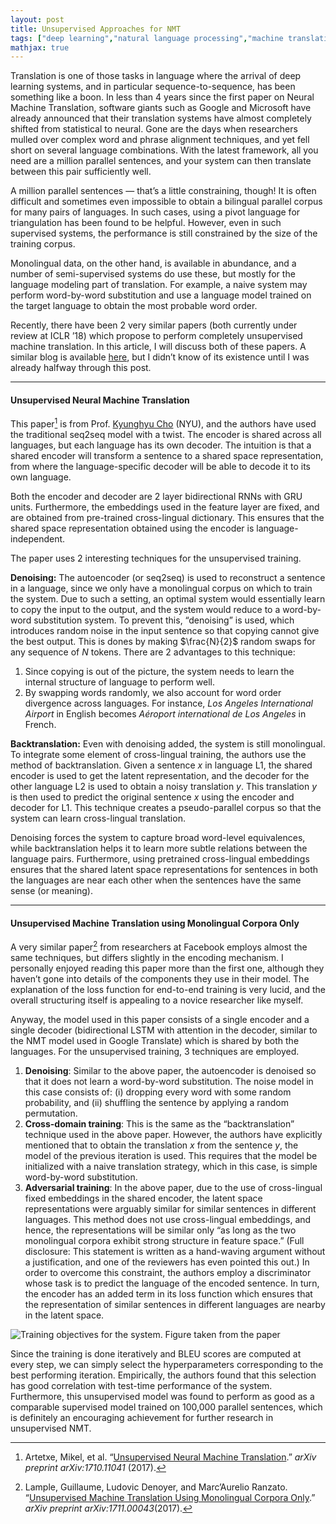 ```yaml
---
layout: post
title: Unsupervised Approaches for NMT
tags: ["deep learning","natural language processing","machine translation"]
mathjax: true
---
```


Translation is one of those tasks in language where the arrival of deep learning systems, and in particular sequence-to-sequence, has been something like a boon. In less than 4 years since the first paper on Neural Machine Translation, software giants such as Google and Microsoft have already announced that their translation systems have almost completely shifted from statistical to neural. Gone are the days when researchers mulled over complex word and phrase alignment techniques, and yet fell short on several language combinations. With the latest framework, all you need are a million parallel sentences, and your system can then translate between this pair sufficiently well.

A million parallel sentences — that’s a little constraining, though! It is often difficult and sometimes even impossible to obtain a bilingual parallel corpus for many pairs of languages. In such cases, using a pivot language for triangulation has been found to be helpful. However, even in such supervised systems, the performance is still constrained by the size of the training corpus.

Monolingual data, on the other hand, is available in abundance, and a number of semi-supervised systems do use these, but mostly for the language modeling part of translation. For example, a naive system may perform word-by-word substitution and use a language model trained on the target language to obtain the most probable word order.

Recently, there have been 2 very similar papers (both currently under review at ICLR ’18) which propose to perform completely unsupervised machine translation. In this article, I will discuss both of these papers. A similar blog is available [here](http://ankitg.me/blog/2017/11/05/unsupervised-machine-translation.html), but I didn’t know of its existence until I was already halfway through this post.

*****

#### Unsupervised Neural Machine Translation

This paper[^1] is from Prof. [Kyunghyu Cho](http://www.kyunghyuncho.me/) (NYU), and the authors have used the traditional seq2seq model with a twist. The encoder is shared across all languages, but each language has its own decoder. The intuition is that a shared encoder will transform a sentence to a shared space representation, from where the language-specific decoder will be able to decode it to its own language.

Both the encoder and decoder are 2 layer bidirectional RNNs with GRU units. Furthermore, the embeddings used in the feature layer are fixed, and are obtained from pre-trained cross-lingual dictionary. This ensures that the shared space representation obtained using the encoder is language-independent.

The paper uses 2 interesting techniques for the unsupervised training. 

**Denoising:** The autoencoder (or seq2seq) is used to reconstruct a sentence in a language, since we only have a monolingual corpus on which to train the system. Due to such a setting, an optimal system would essentially learn to copy the input to the output, and the system would reduce to a word-by-word substitution system. To prevent this, “denoising” is used, which introduces random noise in the input sentence so that copying cannot give the best output. This is dones by making $\frac{N}{2}$ random swaps for any sequence of $N$ tokens. There are 2 advantages to this technique:

1.  Since copying is out of the picture, the system needs to learn the internal structure of language to perform well.
2.  By swapping words randomly, we also account for word order divergence across languages. For instance, *Los Angeles International Airport* in English becomes *Aéroport international de Los Angeles* in French.

**Backtranslation:** Even with denoising added, the system is still monolingual. To integrate some element of cross-lingual training, the authors use the method of backtranslation. Given a sentence $x$ in language L1, the shared encoder is used to get the latent representation, and the decoder for the other language L2 is used to obtain a noisy translation $y$. This translation $y$ is then used to
predict the original sentence $x$ using the encoder and decoder for L1. This technique creates a pseudo-parallel corpus so that the system can learn cross-lingual translation.

Denoising forces the system to capture broad word-level equivalences, while backtranslation helps it to learn more subtle relations between the language pairs. Furthermore, using pretrained cross-lingual embeddings ensures that the shared latent space representations for sentences in both the languages are near each other when the sentences have the same sense (or meaning).

*****

#### Unsupervised Machine Translation using Monolingual Corpora Only

A very similar paper[^2] from researchers at Facebook employs almost the same techniques, but differs slightly in the encoding mechanism. I personally enjoyed reading this paper more than the first one, although they haven’t gone into details of the components they use in their model. The explanation of the loss function for end-to-end training is very lucid, and the overall structuring itself is appealing to a novice researcher like myself.

Anyway, the model used in this paper consists of a single encoder and a single decoder (bidirectional LSTM with attention in the decoder, similar to the NMT model used in Google Translate) which is shared by both the languages. For the unsupervised training, 3 techniques are employed.

1.  **Denoising**: Similar to the above paper, the autoencoder is denoised so that it does not learn a word-by-word substitution. The noise model in this case consists of: (i) dropping every word with some random probability, and (ii) shuffling the sentence by applying a random permutation.
2.  **Cross-domain training**: This is the same as the “backtranslation” technique used in the above paper. However, the authors have explicitly mentioned that to obtain the translation $x$ from the sentence $y$, the model of the previous iteration is used. This requires that the model be initialized with a naive translation strategy, which in this case, is simple word-by-word substitution.
3.  **Adversarial training**: In the above paper, due to the use of cross-lingual fixed embeddings in the shared encoder, the latent space representations were arguably similar for similar sentences in different languages. This method does not use cross-lingual embeddings, and hence, the representations will be similar only “as long as the two monolingual corpora exhibit strong structure in feature space.” (Full disclosure: This statement is written as a hand-waving argument without a justification, and one of the reviewers has even pointed this out.) In order to overcome this constraint, the authors employ a discriminator whose task is to predict the language of the encoded sentence. In turn, the encoder has an added term in its loss function which ensures that the representation of similar sentences in different languages are nearby in the latent space.

![Training objectives for the system. Figure taken from the paper](/static/img/9/mono.png)

Since the training is done iteratively and BLEU scores are computed at every step, we can simply select the hyperparameters corresponding to the best performing iteration. Empirically, the authors found that this selection has good correlation with test-time performance of the system. Furthermore, this unsupervised model was found to perform as good as a comparable supervised model trained on 100,000 parallel sentences, which is definitely an encouraging achievement for further research in unsupervised NMT.


[^1]: Artetxe, Mikel, et al. “[Unsupervised Neural Machine Translation](https://arxiv.org/abs/1710.11041).” *arXiv preprint arXiv:1710.11041* (2017).

[^2]: Lample, Guillaume, Ludovic Denoyer, and Marc’Aurelio Ranzato. “[Unsupervised Machine Translation Using Monolingual Corpora Only](https://arxiv.org/abs/1711.00043).” *arXiv preprint arXiv:1711.00043*(2017).